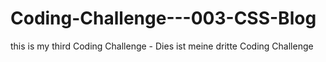 # Coding-Challenge---003-CSS-Blog
this is my third Coding Challenge - Dies ist meine dritte Coding Challenge

